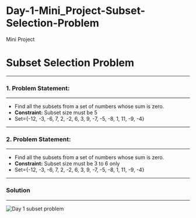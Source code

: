 # Day-1-Mini_Project-Subset-Selection-Problem
Mini Project
# Subset Selection Problem

---
### **1. Problem Statement:**
---
- Find all the subsets from a set of numbers whose sum is zero.
- **Constraint:** Subset size must be 5
- Set={-12, -3, -6, 7, 2, -2, 6, 3, 9, -7, -5, -8, 1, 11, -9, -4}

---
### **2. Problem Statement:**
---
- Find all the subsets from a set of numbers whose sum is zero.
- **Constraint:** Subset size must be 3 to 6 only
- Set={-12, -3, -6, 7, 2, -2, 6, 3, 9, -7, -5, -8, 1, 11, -9, -4}



---
### **Solution**
---

![Day 1 subset problem](https://github.com/Archita-Shankar/Day-1-Mini_Project-Subset-Selection-Problem/assets/121395581/6fba4fa8-06b7-46b2-9734-561ae3e3a7e8)
